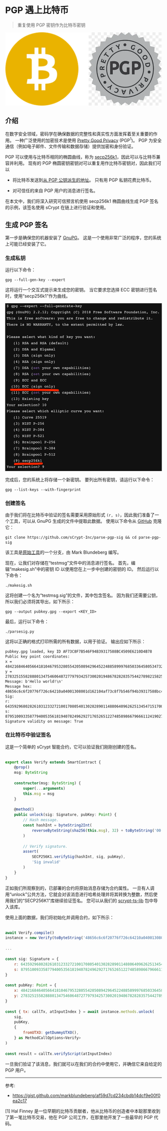 # PGP 遇上比特币

> 重复使用 PGP 密钥作为比特币密钥


![](1.webp)

## 介绍

在数字安全领域，密码学在确保数据的完整性和真实性方面发挥着至关重要的作用。 一种广泛使用的加密技术是使用 [Pretty Good Privacy](https://en.wikipedia.org/wiki/Pretty_Good_Privacy) (PGP<sup>1</sup>)。 PGP 为安全通信（例如电子邮件、文件传输和数据存储）提供加密和身份验证。

PGP 可以使用与比特币相同的椭圆曲线，称为 [secp256k1](https://bitcoin.stackexchange.com/questions/18174/is-it-possible-to-use-a-pgp-key-as-a-bitcoin-address)，因此可以与比特币兼容并利用。 现有的 PGP 椭圆密钥密钥对可以重复用作比特币密钥对，因此我们可以

- 将比特币发送到[从 PGP 公钥派生的地址](https://bitcoin.stackexchange.com/questions/18174/is-it-possible-to-use-a-pgp-key-as-a-bitcoin-address)。 只有用 PGP 私钥花费比特币。

- 对可信任的来自 PGP 用户的消息进行签名。

在本文中，我们将深入研究可信预言机使用 secp256k1 椭圆曲线生成 PGP 签名的示例，该签名使用 sCrypt 在链上进行验证和使用。

## 生成 PGP 签名

第一步是确保您的机器安装了 [GnuPG](https://gnupg.org/)。 这是一个使用非常广泛的程序，您的系统上可能已经安装了它。

### 生成私钥

运行以下命令：

```
gpg --full-gen-key --expert
```


这将运行一个交互式提示来生成您的密钥。 当它要求您选择 ECC 密钥进行签名时，使用“secp256k1”作为曲线。

![](2.webp)

完成后，您的系统上将存储一个新密钥。 要列出所有密钥，请运行以下命令：

```
gpg --list-keys --with-fingerprint
```

### 创建签名

由于我们将在比特币中验证的签名需要采用原始形式 `(r, s)`，因此我们准备了一个工具，可以从 GnuPG 生成的文件中提取此数据。 使用以下命令从 [GitHub](https://github.com/sCrypt-Inc/parse-pgp-sig) 克隆它：


```
git clone https://github.com/sCrypt-Inc/parse-pgp-sig && cd parse-pgp-sig
```

该工具是[原始工具](https://github.com/markblundeberg/gpg-checkdatasig-play)的一个分支，由 Mark Blundeberg 编写。

现在，让我们对存储在“testmsg”文件中的消息进行签名。 首先，编辑“makesig.sh”中的密钥 ID 以使用您在上一步中创建的密钥的 ID。 然后运行以下命令：

```
./makesig.sh
```


这将创建一个名为“testmsg.sig”的文件，其中包含签名。 因为我们还需要公钥，所以我们必须将其导出，如下所示：

```
gpg --output pubkey.gpg --export <KEY_ID>
```

最后，运行以下命令：

```
./parsesig.py
```

这将以正确的格式打印所需的所有数据，以用于验证。 输出应如下所示：

```
pubkey.gpg loaded, key ID AF73C8F7B546F94B39317588BC4509E6210D4B78
Public key point coordinates:
x = 48421684640566418104679532805542050894296452248858999768503364580534732096841
y = 27832515582888013475460648727797934257300201948678282835754427898215825506626
Message: b'Hello world!\n'
Message hex: 48656c6c6f20776f726c64210a04001308001d162104af73c8f7b546f94b39317588bc4509e6210d4b7805026453693704ff00000023
Sig:
r: 64359296802826103123327210017080540130282890114880640962625134547151700407256
s: 8795100933587794005356181940782496292717652651227485898667966611241902738847
Signature validity on message: True
```

### 在比特币中验证签名

这是一个简单的 sCrypt 智能合约，它可以验证我们刚刚创建的签名。


```ts

export class Verify extends SmartContract {
    @prop()
    msg: ByteString

    constructor(msg: ByteString) {
        super(...arguments)
        this.msg = msg
    }

    @method()
    public unlock(sig: Signature, pubKey: Point) {
        // Hash message.
        const hashInt = byteString2Int(
            reverseByteString(sha256(this.msg), 32) + toByteString('00')
        )

        // Verify signature.
        assert(
            SECP256K1.verifySig(hashInt, sig, pubKey),
            'Sig invalid'
        )
    }
}
```

正如我们所观察到的，已部署的合约将原始消息存储为合约属性。 一旦有人调用“unlock”公共方法，它就会对该消息进行哈希处理并将其转换为整数，然后使用我们的“SECP256K1”库继续验证签名。 您可以从我们的 [scrypt-ts-lib](https://www.npmjs.com/package/scrypt-ts-lib) 包中导入该库。

使用上面的数据，我们将初始化并调用合约，如下所示：


```js

await Verify.compile()
instance = new Verify(toByteString('48656c6c6f20776f726c64210a04001308001d162104af73c8f7b546f94b39317588bc4509e6210d4b7805026453693704ff00000023'))

...

const sig: Signature = {
    r: 64359296802826103123327210017080540130282890114880640962625134547151700407256n,
    s: 8795100933587794005356181940782496292717652651227485898667966611241902738847n,
}

const pubKey: Point = {
    x: 48421684640566418104679532805542050894296452248858999768503364580534732096841n,
    y: 27832515582888013475460648727797934257300201948678282835754427898215825506626n,
}

const { tx: callTx, atInputIndex } = await instance.methods.unlock(
    sig,
    pubKey,
    {
        fromUTXO: getDummyUTXO(),
    } as MethodCallOptions<Verify>
)

const result = callTx.verifyScript(atInputIndex)
```


一旦我们验证了该消息，我们就可以在我们的合约中使用它，并确信它来自给定的 PGP 用户。


-------

参考:

- https://gist.github.com/markblundeberg/af59d7cd234cbdb14dcf9e00f0ea2c17

[1] Hal Finney 是一位早期的比特币贡献者，他从比特币的创造者中本聪那里收到了第一笔比特币交易，他在 PGP 公司工作，在那里他开发了一些最早的 PGP 代码。